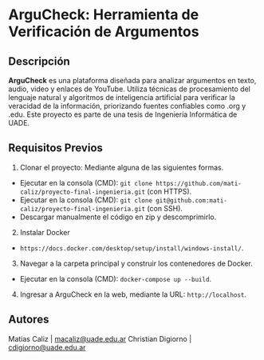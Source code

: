 # ArguCheck: Herramienta de Verificación de Argumentos
## Descripción
**ArguCheck** es una plataforma diseñada para analizar argumentos en texto, audio, video y enlaces de YouTube. Utiliza técnicas de procesamiento del lenguaje natural y algoritmos de inteligencia artificial para verificar la veracidad de la información, priorizando fuentes confiables como .org y .edu. Este proyecto es parte de una tesis de Ingeniería Informática de UADE.
## Requisitos Previos
1) Clonar el proyecto: Mediante alguna de las siguientes formas.  
  - Ejecutar en la consola (CMD): ```git clone https://github.com/mati-caliz/proyecto-final-ingenieria.git``` (con HTTPS).
  - Ejecutar en la consola (CMD): ```git clone git@github.com:mati-caliz/proyecto-final-ingenieria.git``` (con SSH).
  - Descargar manualmente el código en zip y descomprimirlo.
2) Instalar Docker
  - ```https://docs.docker.com/desktop/setup/install/windows-install/```.
3) Navegar a la carpeta principal y construir los contenedores de Docker.
  - Ejecutar en la consola (CMD): ```docker-compose up --build```.
4) Ingresar a ArguCheck en la web, mediante la URL: ```http://localhost```.
## Autores
Matias Caliz | macaliz@uade.edu.ar
Christian Digiorno | cdigiorno@uade.edu.ar
